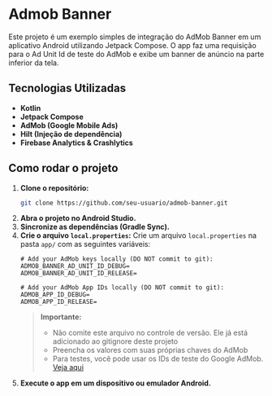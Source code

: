 # Admob Banner

Este projeto é um exemplo simples de integração do AdMob Banner em um aplicativo Android utilizando Jetpack Compose. O app faz uma requisição para o Ad Unit Id de teste do AdMob e exibe um banner de anúncio na parte inferior da tela.

## Tecnologias Utilizadas

- **Kotlin**
- **Jetpack Compose**
- **AdMob (Google Mobile Ads)**
- **Hilt (Injeção de dependência)**
- **Firebase Analytics & Crashlytics**

## Como rodar o projeto

1. **Clone o repositório:**
   ```sh
   git clone https://github.com/seu-usuario/admob-banner.git
   ```
2. **Abra o projeto no Android Studio.**
3. **Sincronize as dependências (Gradle Sync).**
4. **Crie o arquivo `local.properties`:**
   Crie um arquivo `local.properties` na pasta `app/` com as seguintes variáveis:
   ```local.properties
   # Add your AdMob keys locally (DO NOT commit to git):
   ADMOB_BANNER_AD_UNIT_ID_DEBUG=
   ADMOB_BANNER_AD_UNIT_ID_RELEASE=

   # Add your AdMob App IDs locally (DO NOT commit to git):
   ADMOB_APP_ID_DEBUG=
   ADMOB_APP_ID_RELEASE=
   ```
   > **Importante:**  
   > - Não comite este arquivo no controle de versão. Ele já está adicionado ao gitignore deste projeto
   > - Preencha os valores com suas próprias chaves do AdMob
   > - Para testes, você pode usar os IDs de teste do Google AdMob. [Veja aqui](https://developers.google.com/admob/android/quick-start)
5. **Execute o app em um dispositivo ou emulador Android.**

